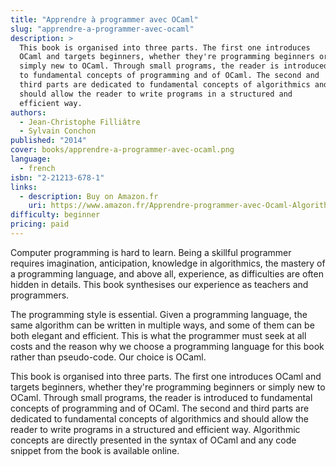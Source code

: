 ```yaml
---
title: "Apprendre à programmer avec OCaml"
slug: "apprendre-a-programmer-avec-ocaml"
description: >
  This book is organised into three parts. The first one introduces
  OCaml and targets beginners, whether they're programming beginners or
  simply new to OCaml. Through small programs, the reader is introduced
  to fundamental concepts of programming and of OCaml. The second and
  third parts are dedicated to fundamental concepts of algorithmics and
  should allow the reader to write programs in a structured and
  efficient way.
authors:
  - Jean-Christophe Filliâtre
  - Sylvain Conchon
published: "2014"
cover: books/apprendre-a-programmer-avec-ocaml.png
language:
  - french
isbn: "2-21213-678-1"
links:
  - description: Buy on Amazon.fr
    uri: https://www.amazon.fr/Apprendre-programmer-avec-Ocaml-Algorithmes/dp/2212136781/
difficulty: beginner
pricing: paid
---
```


Computer programming is hard to learn. Being a skillful programmer
requires imagination, anticipation, knowledge in algorithmics, the
mastery of a programming language, and above all, experience, as
difficulties are often hidden in details. This book synthesises our
experience as teachers and programmers.

The programming style is essential. Given a programming language, the
same algorithm can be written in multiple ways, and some of them can
be both elegant and efficient. This is what the programmer must seek
at all costs and the reason why we choose a programming language for
this book rather than pseudo-code. Our choice is OCaml.

This book is organised into three parts. The first one introduces
OCaml and targets beginners, whether they're programming beginners or
simply new to OCaml. Through small programs, the reader is introduced
to fundamental concepts of programming and of OCaml. The second and
third parts are dedicated to fundamental concepts of algorithmics and
should allow the reader to write programs in a structured and
efficient way. Algorithmic concepts are directly presented in the
syntax of OCaml and any code snippet from the book is available
online.
